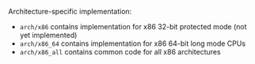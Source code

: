 Architecture-specific implementation:
 + `arch/x86` contains implementation for x86 32-bit protected mode (not yet implemented)
 + `arch/x86_64` contains implementation for x86 64-bit long mode CPUs
 + `arch/x86_all` contains common code for all x86 architectures
